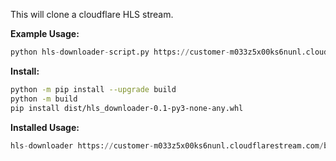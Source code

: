 This will clone a cloudflare HLS stream.

**Example Usage:**
```python
python hls-downloader-script.py https://customer-m033z5x00ks6nunl.cloudflarestream.com/b236bde30eb07b9d01318940e5fc3eda/manifest/video.m3u8
```  

**Install:**
```bash
python -m pip install --upgrade build
python -m build
pip install dist/hls_downloader-0.1-py3-none-any.whl
```

**Installed Usage:**
```python
hls-downloader https://customer-m033z5x00ks6nunl.cloudflarestream.com/b236bde30eb07b9d01318940e5fc3eda/manifest/video.m3u8
```